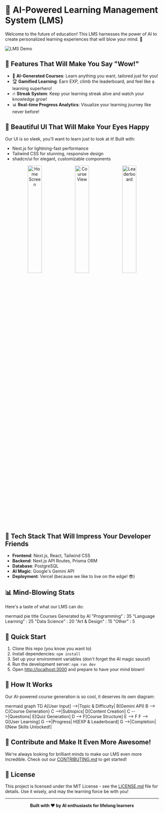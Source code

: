 # 🚀 AI-Powered Learning Management System (LMS)

Welcome to the future of education! This LMS harnesses the power of AI to create personalized learning experiences that will blow your mind. 🤯

![LMS Demo](https://your-demo-gif-url.gif)

## 🌟 Features That Will Make You Say "Wow!"

- 🧠 **AI-Generated Courses**: Learn anything you want, tailored just for you!
- 🏆 **Gamified Learning**: Earn EXP, climb the leaderboard, and feel like a learning superhero!
- 🔥 **Streak System**: Keep your learning streak alive and watch your knowledge grow!
- 📊 **Real-time Progress Analytics**: Visualize your learning journey like never before!

## 🎨 Beautiful UI That Will Make Your Eyes Happy

Our UI is so sleek, you'll want to learn just to look at it! Built with:

- Next.js for lightning-fast performance
- Tailwind CSS for stunning, responsive design
- shadcn/ui for elegant, customizable components

<div align="center">
  <img src="https://via.placeholder.com/300x200.png?text=Home+Screen" alt="Home Screen" width="30%">
  <img src="https://via.placeholder.com/300x200.png?text=Course+View" alt="Course View" width="30%">
  <img src="https://via.placeholder.com/300x200.png?text=Leaderboard" alt="Leaderboard" width="30%">
</div>

## 🧪 Tech Stack That Will Impress Your Developer Friends

- **Frontend**: Next.js, React, Tailwind CSS
- **Backend**: Next.js API Routes, Prisma ORM
- **Database**: PostgreSQL
- **AI Magic**: Google's Gemini API
- **Deployment**: Vercel (because we like to live on the edge! 😎)

## 📊 Mind-Blowing Stats

Here's a taste of what our LMS can do:

mermaid
pie title Courses Generated by AI
"Programming" : 35
"Language Learning" : 25
"Data Science" : 20
"Art & Design" : 15
"Other" : 5


## 🚀 Quick Start

1. Clone this repo (you know you want to)
2. Install dependencies: `npm install`
3. Set up your environment variables (don't forget the AI magic sauce!)
4. Run the development server: `npm run dev`
5. Open [http://localhost:3000](http://localhost:3000) and prepare to have your mind blown!

## 🧠 How It Works

Our AI-powered course generation is so cool, it deserves its own diagram:

mermaid
graph TD
A[User Input] -->|Topic & Difficulty| B(Gemini API)
B --> C{Course Generation}
C -->|Subtopics| D[Content Creation]
C -->|Questions| E[Quiz Generation]
D --> F[Course Structure]
E --> F
F --> G[User Learning]
G -->|Progress| H[EXP & Leaderboard]
G -->|Completion| I[New Skills Unlocked!]


## 🌈 Contribute and Make It Even More Awesome!

We're always looking for brilliant minds to make our LMS even more incredible. Check out our [CONTRIBUTING.md](CONTRIBUTING.md) to get started!

## 📜 License

This project is licensed under the MIT License - see the [LICENSE.md](LICENSE.md) file for details. Use it wisely, and may the learning force be with you!

---

<div align="center">
  <strong>Built with ❤️ by AI enthusiasts for lifelong learners</strong>
</div>